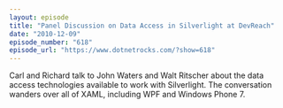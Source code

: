 ```yaml
---
layout: episode
title: "Panel Discussion on Data Access in Silverlight at DevReach"
date: "2010-12-09"
episode_number: "618"
episode_url: "https://www.dotnetrocks.com/?show=618"
---
```


Carl and Richard talk to John Waters and Walt Ritscher about the data access technologies available to work with Silverlight. The conversation wanders over all of XAML, including WPF and Windows Phone 7.
